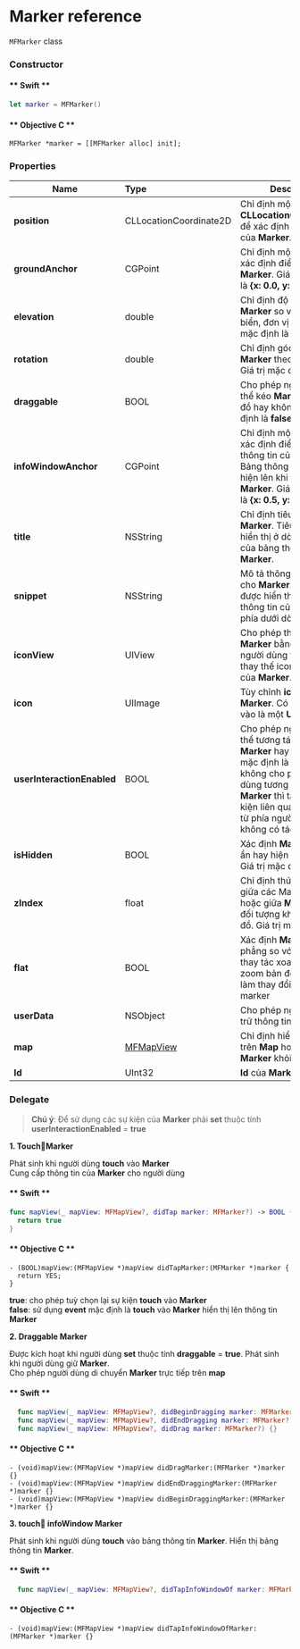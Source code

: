 # Marker reference

`MFMarker` class

### Constructor


<!-- tabs:start -->
#### ** Swift **

```swift 
let marker = MFMarker()
```

#### ** Objective C **

```objc 
MFMarker *marker = [[MFMarker alloc] init];
```

<!-- tabs:end -->

### Properties

| Name                       | Type                   | Description                                                                                                             |
|----------------------------|:-----------------------|-------------------------------------------------------------------------------------------------------------------------|
| **position**               | CLLocationCoordinate2D | Chỉ định một **CLLocationCoordinate2D** để xác định vị trí ban đầu của **Marker**.                                      |
| **groundAnchor**           | CGPoint                | Chỉ định một **GCPoint** để xác định điểm neo cho **Marker**. Giá trị mặc định là **{x: 0.0, y: 0.0}**                  |
| **elevation**              | double                 | Chỉ định độ cao của **Marker** so với mực nước biển, đơn vị là mét. Giá trị mặc định là **0**                           |
| **rotation**               | double                 | Chỉ định góc quay của **Marker** theo đơn vị là Độ. Giá trị mặc định là **0**                                           |
| **draggable**              | BOOL                   | Cho phép người dùng có thể kéo **Marker** trên bản đồ hay không. Giá trị mặc định là **false**                          |
| **infoWindowAnchor**       | CGPoint                | Chỉ định một **CGPoint** để xác định điểm neo bảng thông tin của **Marker**. Bảng thông tin này sẽ hiện lên khi **touch** vào **Marker**. Giá trị mặc định là **{x: 0.5, y: 0.0}**                                                                                                                                                    |
| **title**                  | NSString               | Chỉ định tiêu đề của **Marker**. Tiêu đề sẽ được hiển thị ở dòng đầu tiên của bảng thông tin **Marker**.                |
| **snippet**                | NSString               | Mô tả thông tin ngắn gọn cho **Marker**. Snippet sẽ được hiển thị ở bẳng thông tin của **Marker** và phía dưới dòng tiêu đề. |
| **iconView**               | UIView                 | Cho phép thêm biểu diễn **Marker** bằng **UIView** mà người dùng tuỳ chỉnh để thay thế icon mặc định của **Marker**.    |
| **icon**                   | UIImage                | Tùy chỉnh **icon** cho **Marker**. Có thể truyền vào là một **UIImage**                                                 |
| **userInteractionEnabled** | BOOL                   | Cho phép người dùng có thể tương tác được với **Marker** hay không. Giá trị mặc định là **true**. Khi không cho phép người dùng tương tác với **Marker** thì tất cả các sự kiện liên quan tới **Marker** từ phía người dùng sẽ không có tác dụng.                                                                             |
| **isHidden**               | BOOL                   | Xác định **Marker** có thể ẩn hay hiện trên bản đồ. Giá trị mặc định là **true**.                                       |
| **zIndex**                 | float                  | Chỉ định thứ tự hiển thị giữa các Marker với nhau hoặc giữa **Marker** với các đối tượng khác trên bản đồ. Giá trị mặc định là **0** |
| **flat**                   | BOOL                   | Xác định **Marker** bằng phẳng so với mặt đất. Các thay tác xoay, nghiêng, zoom bản đồ sẽ không làm thay đổi hướng của marker        |
| **userData**               | NSObject               | Cho phép người dùng lưu trữ thông tin trên **Marker**.                                                                  |
| **map**                    | [MFMapView](/reference/map?id=MFMapView)              | Chỉ định hiển thị **Marker** trên **Map** hoặc xoá **Marker** khỏi **Map**               |
| **Id**                     | UInt32                 | **Id** của **Marker** **{get}**.                                                                                        |


### Delegate

  > **Chú ý**: Để sử dụng các sự kiện của **Marker** phải **set** thuộc tính **userInteractionEnabled** = **true**
  
  **1. TouchMarker**

  Phát sinh khi người dùng **touch** vào **Marker**
  </br>Cung cấp thông tin của **Marker** cho người dùng

  <!-- tabs:start -->

  #### ** Swift **

  ```swift
  func mapView(_ mapView: MFMapView?, didTap marker: MFMarker?) -> BOOL {
    return true
  }
  ```

  #### ** Objective C **

  ```objc 
  - (BOOL)mapView:(MFMapView *)mapView didTapMarker:(MFMarker *)marker {
    return YES;
  }
  ```

  <!-- tabs:end -->

  **true**: cho phép tuỳ chọn lại sự kiện **touch** vào **Marker**
  </br> **false**: sử dụng **event** mặc định là **touch** vào **Marker** hiển thị lên thông tin **Marker**
  
  **2. Draggable Marker**

  Được kích hoạt khi người dùng **set** thuộc tính **draggable** = **true**. Phát sinh khi người dùng giữ **Marker**.
  </br>Cho phép người dùng di chuyển **Marker** trực tiếp trên **map**

  <!-- tabs:start -->

  #### ** Swift **

  ```swift
    func mapView(_ mapView: MFMapView?, didBeginDragging marker: MFMarker?) {}
    func mapView(_ mapView: MFMapView?, didEndDragging marker: MFMarker?) {}
    func mapView(_ mapView: MFMapView?, didDrag marker: MFMarker?) {}
  ```

  #### ** Objective C **

  ```objc 
  - (void)mapView:(MFMapView *)mapView didDragMarker:(MFMarker *)marker {}
  - (void)mapView:(MFMapView *)mapView didEndDraggingMarker:(MFMarker *)marker {}
  - (void)mapView:(MFMapView *)mapView didBeginDraggingMarker:(MFMarker *)marker {}
  ```

  <!-- tabs:end -->
  
  **3. touch infoWindow Marker**
  
  Phát sinh khi người dùng **touch** vào bảng thông tin **Marker**. Hiển thị bảng thông tin **Marker**.

  <!-- tabs:start -->

  #### ** Swift **

  ```swift
    func mapView(_ mapView: MFMapView?, didTapInfoWindowOf marker: MFMarker?) {}
  ```

  #### ** Objective C **

  ```objc 
  - (void)mapView:(MFMapView *)mapView didTapInfoWindowOfMarker:(MFMarker *)marker {} 
  ```

  <!-- tabs:end -->